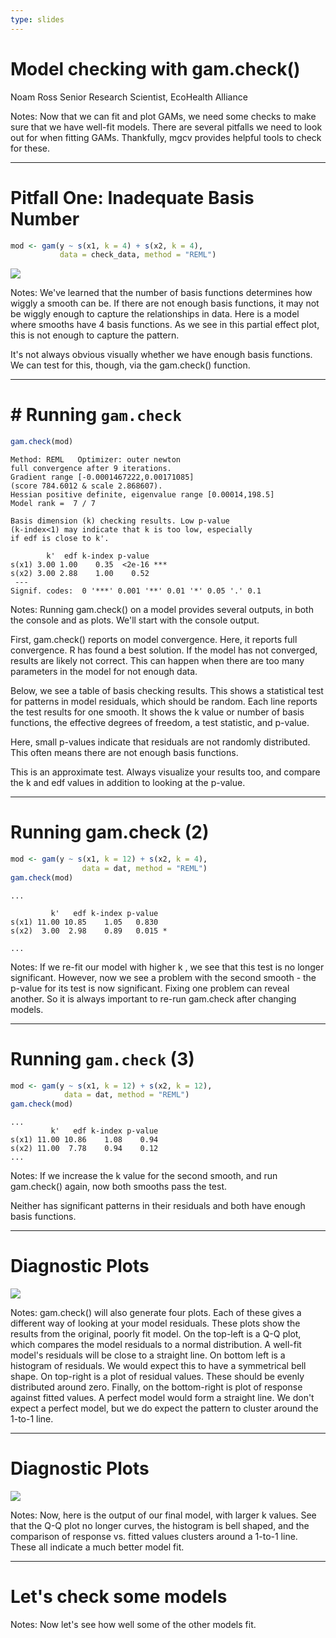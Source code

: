```yaml
---
type: slides
---
```


# Model checking with gam.check()

Noam Ross
Senior Research Scientist, EcoHealth Alliance

Notes: Now that we can fit and plot GAMs, we need some checks to make sure that we have well-fit models. There are several pitfalls we need to look out for when fitting GAMs. Thankfully, mgcv provides helpful tools to check for these.

---

# Pitfall One: Inadequate Basis Number

```r
mod <- gam(y ~ s(x1, k = 4) + s(x2, k = 4),
           data = check_data, method = "REML")
```
![](https://github.com/flor14/gams-in-r-course/blob/master/images/fourbases-1.png?raw=true)


Notes: We've learned that the number of basis functions determines how wiggly a smooth can be.  If there are not enough basis functions, it may not be wiggly enough to capture the relationships in data.  Here is a model where smooths have 4 basis functions.  As we see in this partial effect plot, this is not enough to capture the pattern.

It's not always obvious visually whether we have enough basis functions.  We can test for this, though, via the gam.check() function.

---

# # Running `gam.check`

```r
gam.check(mod)
```

```out
Method: REML   Optimizer: outer newton
full convergence after 9 iterations.
Gradient range [-0.0001467222,0.00171085]
(score 784.6012 & scale 2.868607).
Hessian positive definite, eigenvalue range [0.00014,198.5]
Model rank =  7 / 7 

Basis dimension (k) checking results. Low p-value
(k-index<1) may indicate that k is too low, especially
if edf is close to k'.

        k'  edf k-index p-value    
s(x1) 3.00 1.00    0.35  <2e-16 ***
s(x2) 3.00 2.88    1.00    0.52    
 ---
Signif. codes:  0 '***' 0.001 '**' 0.01 '*' 0.05 '.' 0.1
```

Notes: Running gam.check() on a model provides several outputs, in both the console and as plots.  We'll start with the console output.

First, gam.check() reports on model convergence.  Here, it reports full convergence. R has found a best solution.  If the model has not converged,  results are likely not correct. This can happen when there are too many parameters in the model for not enough data.

Below, we see a table of basis checking results. This shows a statistical test for patterns in model residuals, which should be random.  Each line reports the test results for one smooth. It shows the k value or number of basis functions, the effective degrees of freedom, a test statistic, and p-value.

Here, small p-values indicate that residuals are not randomly distributed. This often means there are not enough basis functions. 

This is an approximate test. Always visualize your results too, and compare the k and edf values in addition to looking at the p-value.

---

# Running gam.check (2)

```r
mod <- gam(y ~ s(x1, k = 12) + s(x2, k = 4),
                data = dat, method = "REML")
gam.check(mod)
```
    
```out
...
    
         k'   edf k-index p-value  
s(x1) 11.00 10.85    1.05   0.830  
s(x2)  3.00  2.98    0.89   0.015 *
    
...
```

Notes: If we re-fit our model with higher k , we see that this test  is no longer significant. However, now we see a problem with the second smooth - the p-value for its test is now significant.  Fixing one problem can reveal another.  So it is always important to re-run gam.check after changing models.

---

# Running `gam.check` (3)

```r
mod <- gam(y ~ s(x1, k = 12) + s(x2, k = 12),
            data = dat, method = "REML")
gam.check(mod)
```

```out 
...
         k'   edf k-index p-value
s(x1) 11.00 10.86    1.08    0.94
s(x2) 11.00  7.78    0.94    0.12
...
```


Notes: If we increase the k value for the second smooth, and run gam.check() again, now both smooths pass the test. 

Neither has significant patterns in their residuals and both have enough basis functions.

---

# Diagnostic Plots

![](https://github.com/flor14/gams-in-r-course/blob/master/images/gamcheck-1.png?raw=true)

Notes: gam.check() will also generate four plots. Each of these gives a different way of looking at your model residuals.  These plots show the results from the original, poorly fit model. On the top-left is a Q-Q plot, which compares the model residuals to a normal distribution.  A well-fit model's residuals will be close to a straight line.  On bottom left is a histogram of residuals.  We would expect this to have a symmetrical bell shape.  On top-right is a plot of residual values.  These should be evenly distributed around zero.  Finally, on the bottom-right is plot of response against fitted values.  A perfect model would form a straight line.  We don't expect a perfect model, but we do expect the pattern to cluster around the 1-to-1 line.

---

# Diagnostic Plots

![](https://github.com/flor14/gams-in-r-course/blob/master/images/gamcheck2-1.png?raw=true)

Notes: Now, here is the output of our final model, with larger k values.  See that the Q-Q plot no longer curves, the histogram is bell shaped, and the comparison of response vs. fitted values clusters around a 1-to-1 line.  These all indicate a much better model fit.

---

# Let's check some models

Notes: Now let's see how well some of the other models fit.

